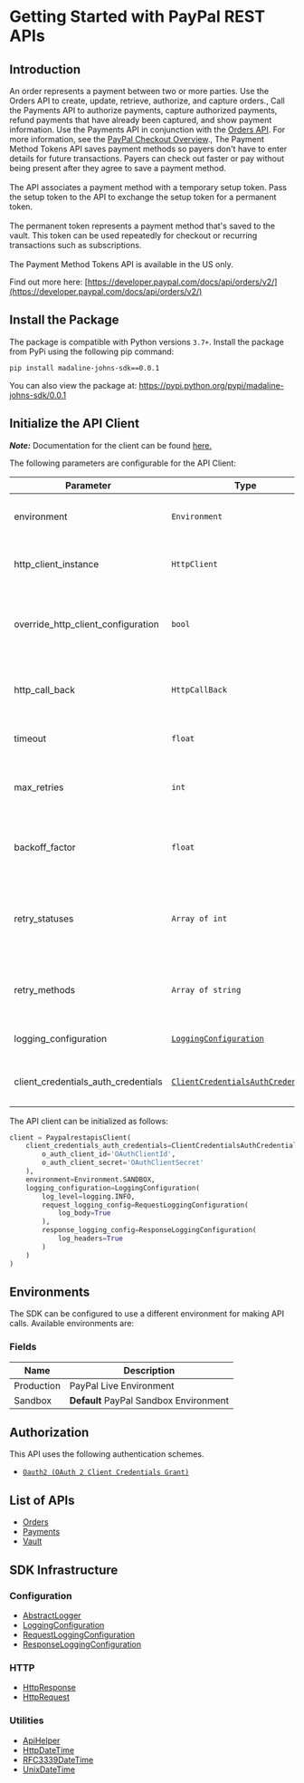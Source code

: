 
# Getting Started with PayPal REST APIs

## Introduction

An order represents a payment between two or more parties. Use the Orders API to create, update, retrieve, authorize, and capture orders., Call the Payments API to authorize payments, capture authorized payments, refund payments that have already been captured, and show payment information. Use the Payments API in conjunction with the <a href="/docs/api/orders/v2/">Orders API</a>. For more information, see the <a href="/docs/checkout/">PayPal Checkout Overview</a>., The Payment Method Tokens API saves payment methods so payers don't have to enter details for future transactions. Payers can check out faster or pay without being present after they agree to save a payment method.<br><br>The API associates a payment method with a temporary setup token. Pass the setup token to the API to exchange the setup token for a permanent token.<br><br>The permanent token represents a payment method that's saved to the vault. This token can be used repeatedly for checkout or recurring transactions such as subscriptions.<br><br>The Payment Method Tokens API is available in the US only.

Find out more here: [https://developer.paypal.com/docs/api/orders/v2/](https://developer.paypal.com/docs/api/orders/v2/)

## Install the Package

The package is compatible with Python versions `3.7+`.
Install the package from PyPi using the following pip command:

```bash
pip install madaline-johns-sdk==0.0.1
```

You can also view the package at:
https://pypi.python.org/pypi/madaline-johns-sdk/0.0.1

## Initialize the API Client

**_Note:_** Documentation for the client can be found [here.](https://www.github.com/ZahraN444/madaline-johns-python-sdk/tree/0.0.1/doc/client.md)

The following parameters are configurable for the API Client:

| Parameter | Type | Description |
|  --- | --- | --- |
| environment | `Environment` | The API environment. <br> **Default: `Environment.SANDBOX`** |
| http_client_instance | `HttpClient` | The Http Client passed from the sdk user for making requests |
| override_http_client_configuration | `bool` | The value which determines to override properties of the passed Http Client from the sdk user |
| http_call_back | `HttpCallBack` | The callback value that is invoked before and after an HTTP call is made to an endpoint |
| timeout | `float` | The value to use for connection timeout. <br> **Default: 60** |
| max_retries | `int` | The number of times to retry an endpoint call if it fails. <br> **Default: 0** |
| backoff_factor | `float` | A backoff factor to apply between attempts after the second try. <br> **Default: 2** |
| retry_statuses | `Array of int` | The http statuses on which retry is to be done. <br> **Default: [408, 413, 429, 500, 502, 503, 504, 521, 522, 524]** |
| retry_methods | `Array of string` | The http methods on which retry is to be done. <br> **Default: ['GET', 'PUT']** |
| logging_configuration | [`LoggingConfiguration`](https://www.github.com/ZahraN444/madaline-johns-python-sdk/tree/0.0.1/doc/logging-configuration.md) | The SDK logging configuration for API calls |
| client_credentials_auth_credentials | [`ClientCredentialsAuthCredentials`](https://www.github.com/ZahraN444/madaline-johns-python-sdk/tree/0.0.1/doc/auth/oauth-2-client-credentials-grant.md) | The credential object for OAuth 2 Client Credentials Grant |

The API client can be initialized as follows:

```python
client = PaypalrestapisClient(
    client_credentials_auth_credentials=ClientCredentialsAuthCredentials(
        o_auth_client_id='OAuthClientId',
        o_auth_client_secret='OAuthClientSecret'
    ),
    environment=Environment.SANDBOX,
    logging_configuration=LoggingConfiguration(
        log_level=logging.INFO,
        request_logging_config=RequestLoggingConfiguration(
            log_body=True
        ),
        response_logging_config=ResponseLoggingConfiguration(
            log_headers=True
        )
    )
)
```

## Environments

The SDK can be configured to use a different environment for making API calls. Available environments are:

### Fields

| Name | Description |
|  --- | --- |
| Production | PayPal Live Environment |
| Sandbox | **Default** PayPal Sandbox Environment |

## Authorization

This API uses the following authentication schemes.

* [`Oauth2 (OAuth 2 Client Credentials Grant)`](https://www.github.com/ZahraN444/madaline-johns-python-sdk/tree/0.0.1/doc/auth/oauth-2-client-credentials-grant.md)

## List of APIs

* [Orders](https://www.github.com/ZahraN444/madaline-johns-python-sdk/tree/0.0.1/doc/controllers/orders.md)
* [Payments](https://www.github.com/ZahraN444/madaline-johns-python-sdk/tree/0.0.1/doc/controllers/payments.md)
* [Vault](https://www.github.com/ZahraN444/madaline-johns-python-sdk/tree/0.0.1/doc/controllers/vault.md)

## SDK Infrastructure

### Configuration

* [AbstractLogger](https://www.github.com/ZahraN444/madaline-johns-python-sdk/tree/0.0.1/doc/abstract-logger.md)
* [LoggingConfiguration](https://www.github.com/ZahraN444/madaline-johns-python-sdk/tree/0.0.1/doc/logging-configuration.md)
* [RequestLoggingConfiguration](https://www.github.com/ZahraN444/madaline-johns-python-sdk/tree/0.0.1/doc/request-logging-configuration.md)
* [ResponseLoggingConfiguration](https://www.github.com/ZahraN444/madaline-johns-python-sdk/tree/0.0.1/doc/response-logging-configuration.md)

### HTTP

* [HttpResponse](https://www.github.com/ZahraN444/madaline-johns-python-sdk/tree/0.0.1/doc/http-response.md)
* [HttpRequest](https://www.github.com/ZahraN444/madaline-johns-python-sdk/tree/0.0.1/doc/http-request.md)

### Utilities

* [ApiHelper](https://www.github.com/ZahraN444/madaline-johns-python-sdk/tree/0.0.1/doc/api-helper.md)
* [HttpDateTime](https://www.github.com/ZahraN444/madaline-johns-python-sdk/tree/0.0.1/doc/http-date-time.md)
* [RFC3339DateTime](https://www.github.com/ZahraN444/madaline-johns-python-sdk/tree/0.0.1/doc/rfc3339-date-time.md)
* [UnixDateTime](https://www.github.com/ZahraN444/madaline-johns-python-sdk/tree/0.0.1/doc/unix-date-time.md)


